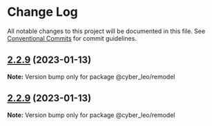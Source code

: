 # Change Log

All notable changes to this project will be documented in this file.
See [Conventional Commits](https://conventionalcommits.org) for commit guidelines.

## [2.2.9](https://github.com/leonunes-cyber/lerna-model/compare/@cyber_leo/remodel@2.2.8...@cyber_leo/remodel@2.2.9) (2023-01-13)

**Note:** Version bump only for package @cyber_leo/remodel





## [2.2.9](https://github.com/leonunes-cyber/lerna-model/compare/@cyber_leo/remodel@2.2.8...@cyber_leo/remodel@2.2.9) (2023-01-13)

**Note:** Version bump only for package @cyber_leo/remodel
